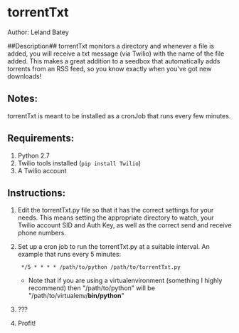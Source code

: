 torrentTxt
==========
	                                                   
Author: Leland Batey

##Description##
torrentTxt monitors a directory and whenever a file is added, you will receive a txt message (via Twilio) with the name of the file added. This makes a great addition to a seedbox that automatically adds torrents from an RSS feed, so you know exactly when you've got new downloads!

Notes:
------
torrentTxt is meant to be installed as a cronJob that runs every few minutes.

Requirements:
-------------
1. Python 2.7
2. Twilio tools installed (`pip install Twilio`)
3. A Twilio account

Instructions:
-------------
1. Edit the torrentTxt.py file so that it has the correct settings for your needs. This means setting the appropriate directory to watch, your Twilio account SID and Auth Key, as well as the correct send and receive phone numbers.
2. Set up a cron job to run the torrentTxt.py at a suitable interval. An example that runs every 5 minutes:
		
		*/5 * * * * /path/to/python /path/to/torrentTxt.py
	- Note that if you are using a virtualenvironment (something I highly recommend) then "/path/to/python" will be "/path/to/virtualenv/**bin/python**"
3. ???
4. Profit!
